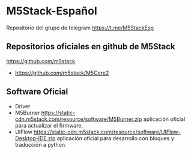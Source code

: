 # M5Stack-Español
Repositorio del grupo de telegram https://t.me/M5StackEsp

## Repositorios oficiales en github de M5Stack 

https://github.com/m5stack
* https://github.com/m5stack/M5Core2


## Software Oficial

* Driver 
* M5Burner https://static-cdn.m5stack.com/resource/software/M5Burner.zip aplicación oficial para actualizar el firmware.
* UIFlow https://static-cdn.m5stack.com/resource/software/UIFlow-Desktop-IDE.zip aplicación oficial para desarrollo con bloques y traducción a python.
